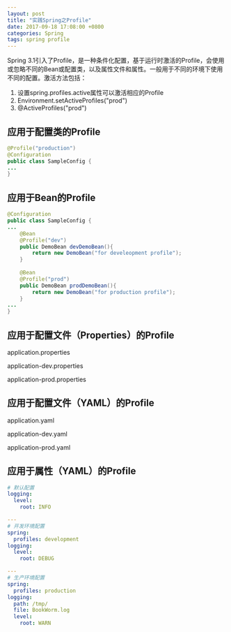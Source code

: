 ```yaml
---
layout: post
title: "实践Spring之Profile"
date: 2017-09-18 17:08:00 +0800
categories: Spring
tags: spring profile
---
```


Spring 3.1引入了Profile，是一种条件化配置，基于运行时激活的Profile，会使用或忽略不同的Bean或配置类，以及属性文件和属性。一般用于不同的环境下使用不同的配置。激活方法包括：

1. 设置spring.profiles.active属性可以激活相应的Profile
2. Environment.setActiveProfiles("prod")
3. @ActiveProfiles("prod")

## 应用于配置类的Profile

```java
@Profile("production")
@Configuration
public class SampleConfig {
...
}
```
## 应用于Bean的Profile

```java
@Configuration
public class SampleConfig {
...
	@Bean
	@Profile("dev")
	public DemoBean devDemoBean(){
    	return new DemoBean("for develeopment profile");
	}
  
  	@Bean
	@Profile("prod")
	public DemoBean prodDemoBean(){
    	return new DemoBean("for production profile");
	}
...
}
```

## 应用于配置文件（Properties）的Profile

application.properties

application-dev.properties

application-prod.properties

## 应用于配置文件（YAML）的Profile

application.yaml

application-dev.yaml

application-prod.yaml

## 应用于属性（YAML）的Profile

```yaml
# 默认配置
logging:
  level:
    root: INFO

---
# 开发环境配置
spring:
  profiles: development
logging:
  level:
    root: DEBUG

---
# 生产环境配置
spring:
  profiles: production
logging:
  path: /tmp/
  file: BookWorm.log
  level:
    root: WARN
```

